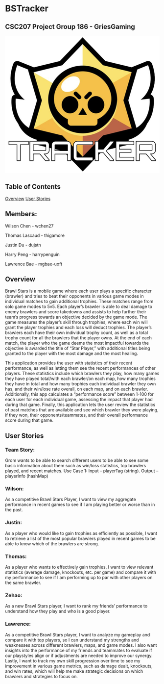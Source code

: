 # BSTracker

## CSC207 Project Group 186 - GriesGaming

![Alt text](src/resources/logo.png "Logo")

## Table of Contents
[Overview](#overview)
[User Stories](#userstories)


## Members:
Wilson Chen - wchen27

Thomas Lascaud - thigamore

Justin Du - dujstn

Harry Peng - harrypenguin

Lawrence Bae - mgbae-uoft

<a name="overview"></a>
## Overview

Brawl Stars is a mobile game where each user plays a specific character (brawler) and tries to beat their opponents in various game modes in individual matches to gain additional trophies. These matches range from solo game modes to 5v5. Each player’s brawler is able to deal damage to enemy brawlers and score takedowns and assists to help further their team’s progress towards an objective decided by the game mode. The game measures the player’s skill through trophies, where each win will grant the player trophies and each loss will deduct trophies. The player’s brawlers each have their own individual trophy count, as well as a total trophy count for all the brawlers that the player owns. At the end of each match, the player who the game deems the most impactful towards the objective is awarded the title of “Star Player,” with additional titles being granted to the player with the most damage and the most healing. 

This application provides the user with statistics of their recent performance, as well as letting them see the recent performances of other players. These statistics include which brawlers they play, how many games they have played total/with each brawler/on each map, how many trophies they have in total and how many trophies each individual brawler they own has, and their win/lose rate overall, on each map, and on each brawler. 
Additionally, this app calculates a “performance score” between 1-100 for each user for each individual game, assessing the impact that player had during that game. Finally, this application lets the user review the statistics of past matches that are available and see which brawler they were playing, if they won, their opponents/teammates, and their overall performance score during that game. 

<a name="userstories"></a>
## User Stories
### Team Story: 
Grom wants to be able to search different users to be able to see some basic information about them such as win/loss statistics, top brawlers played, and recent matches.
Use Case 1: Input – playerTag (string). Output – playerInfo (hashMap)

### Wilson: 
As a competitive Brawl Stars Player, I want to view my aggregate performance in recent games to see if I am playing better or worse than in the past. 

### Justin: 
As a player who would like to gain trophies as efficiently as possible, I want to
retrieve a list of the most popular brawlers played in recent games to be able to know which of the brawlers are strong.


### Thomas:
As a player who wants to effectively gain trophies, I want to view relevant statistics (average damage, knockouts, etc. per game) and compare it with my performance to see if I am performing up to par with other players on the same brawler.



### Zehao: 
As a new Brawl Stars player, I want to rank my friends’ performance to understand how they play and who is a good player.

### Lawrence:
As a competitive Brawl Stars player, I want to analyze my gameplay and compare it with top players, so I can understand my strengths and weaknesses across different brawlers, maps, and game modes. I also want insights into the performance of my friends and teammates to evaluate if our playstyles align or if adjustments are needed to improve our synergy. Lastly, I want to track my own skill progression over time to see my improvement in various game metrics, such as damage dealt, knockouts, and win rates, which will help me make strategic decisions on which brawlers and strategies to focus on.

